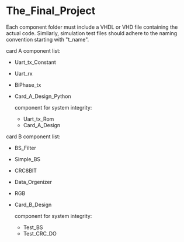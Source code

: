 # The_Final_Project

 Each component folder must include a VHDL or VHD file containing the actual code. Similarly, simulation test files should 
 adhere to the naming convention starting with "t_name".

card A component list:

- Uart_tx_Constant
- Uart_rx
- BiPhase_tx
- Card_A_Design_Python

  component for system integrity:

  - Uart_tx_Rom
  - Card_A_Design
 
card B component list:

- BS_Filter
- Simple_BS
- CRC8BIT
- Data_Orgenizer
- RGB
- Card_B_Design

  component for system integrity:

  - Test_BS
  - Test_CRC_DO
